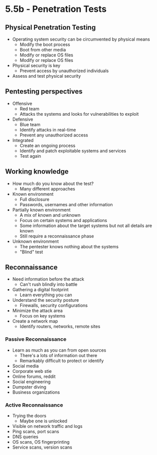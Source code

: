 # 5.5b - Penetration Tests
## Physical Penetration Testing
- Operating system security can be circumvented by physical means
	- Modify the boot process
	- Boot from other media
	- Modify or replace OS files
	- Modify or replace OS files
- Physical security is key
	- Prevent access by unauthorized individuals
- Assess and test physical security
## Pentesting perspectives
- Offensive
	- Red team
	- Attacks the systems and looks for vulnerabilities to exploit
- Defensive
	- Blue team
	- Identify attacks in real-time
	- Prevent any unauthorized access
- Integrated
	- Create an ongoing process
	- Identify and patch exploitable systems and services
	- Test again
## Working knowledge
- How much do you know about the test?
	- Many different approaches
- Known environment
	- Full disclosure
	- Passwords, usernames and other information
- Partially known environment
	- A mix of known and unknown
	- Focus on certain systems and applications
	- Some information about the target systems but not all details are known
	- Still require a reconnaissance phase
- Unknown environment
	- The pentester knows nothing about the systems
	- "Blind" test
## Reconnaissance
- Need information before the attack
	- Can't rush blindly into battle
- Gathering a digital footprint
	- Learn everything you can
- Understand the security posture
	- Firewalls, security configurations
- Minimize the attack area
	- Focus on key systems
- Create a network map
	- Identify routers, networks, remote sites
### Passive Reconnaissance
- Learn as much as you can from open sources
	- There's a lots of information out there
	- Remarkably difficult to protect or identify
- Social media
- Corporate web stie
- Online forums, reddit
- Social engineering
- Dumpster diving
- Business organizations
### Active Reconnaissance
- Trying the doors
	- Maybe one is unlocked
- Visible on network traffic and logs
- Ping scans, port scans
- DNS queries
- OS scans, OS fingerprinting
- Service scans, version scans